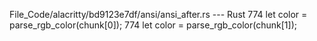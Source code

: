 File_Code/alacritty/bd9123e7df/ansi/ansi_after.rs --- Rust
774                         let color = parse_rgb_color(chunk[0]);                                                                                           774                         let color = parse_rgb_color(chunk[1]);

